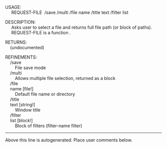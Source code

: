 USAGE:  
&nbsp;&nbsp;&nbsp;&nbsp;&nbsp;REQUEST-FILE&nbsp;&nbsp;/save&nbsp;/multi&nbsp;/file&nbsp;name&nbsp;/title&nbsp;text&nbsp;/filter&nbsp;list  
  
DESCRIPTION:  
&nbsp;&nbsp;&nbsp;&nbsp;&nbsp;Asks&nbsp;user&nbsp;to&nbsp;select&nbsp;a&nbsp;file&nbsp;and&nbsp;returns&nbsp;full&nbsp;file&nbsp;path&nbsp;(or&nbsp;block&nbsp;of&nbsp;paths).  
&nbsp;&nbsp;&nbsp;&nbsp;&nbsp;REQUEST-FILE&nbsp;is&nbsp;a&nbsp;function&nbsp;.  
  
RETURNS:  
&nbsp;&nbsp;&nbsp;&nbsp;(undocumented)  
  
REFINEMENTS:  
&nbsp;&nbsp;&nbsp;&nbsp;/save  
&nbsp;&nbsp;&nbsp;&nbsp;&nbsp;&nbsp;&nbsp;&nbsp;File&nbsp;save&nbsp;mode  
&nbsp;&nbsp;&nbsp;&nbsp;/multi  
&nbsp;&nbsp;&nbsp;&nbsp;&nbsp;&nbsp;&nbsp;&nbsp;Allows&nbsp;multiple&nbsp;file&nbsp;selection,&nbsp;returned&nbsp;as&nbsp;a&nbsp;block  
&nbsp;&nbsp;&nbsp;&nbsp;/file  
&nbsp;&nbsp;&nbsp;&nbsp;name&nbsp;[file!]  
&nbsp;&nbsp;&nbsp;&nbsp;&nbsp;&nbsp;&nbsp;&nbsp;Default&nbsp;file&nbsp;name&nbsp;or&nbsp;directory  
&nbsp;&nbsp;&nbsp;&nbsp;/title  
&nbsp;&nbsp;&nbsp;&nbsp;text&nbsp;[string!]  
&nbsp;&nbsp;&nbsp;&nbsp;&nbsp;&nbsp;&nbsp;&nbsp;Window&nbsp;title  
&nbsp;&nbsp;&nbsp;&nbsp;/filter  
&nbsp;&nbsp;&nbsp;&nbsp;list&nbsp;[block!]  
&nbsp;&nbsp;&nbsp;&nbsp;&nbsp;&nbsp;&nbsp;&nbsp;Block&nbsp;of&nbsp;filters&nbsp;(filter-name&nbsp;filter)  
___
Above this line is autogenerated. Place user comments below.